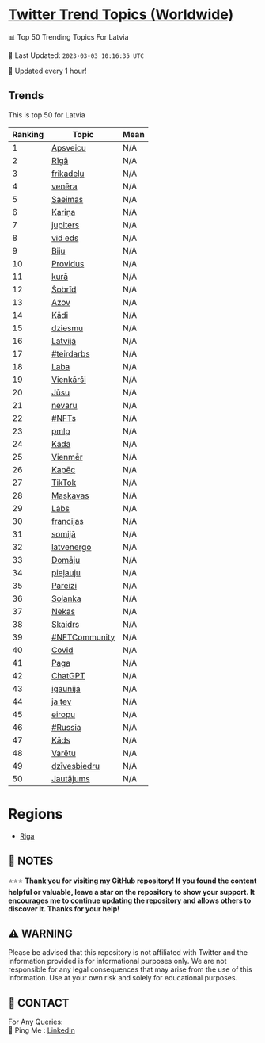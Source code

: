 [Twitter Trend Topics (Worldwide)](https://github.com/ErcinDedeoglu/Twitter-Trend-Topics)
==========


📊 Top 50 Trending Topics For Latvia

📆 Last Updated: `2023-03-03 10:16:35 UTC`

🔧 Updated every 1 hour!


## Trends

This is top 50 for Latvia

| Ranking | Topic | Mean |
| ------- | ------------ | ------------ |
| 1 | [Apsveicu](http://twitter.com/search?q=Apsveicu) | N/A |
| 2 | [Rīgā](http://twitter.com/search?q=R%c4%abg%c4%81) | N/A |
| 3 | [frikadeļu](http://twitter.com/search?q=frikade%c4%bcu) | N/A |
| 4 | [venēra](http://twitter.com/search?q=ven%c4%93ra) | N/A |
| 5 | [Saeimas](http://twitter.com/search?q=Saeimas) | N/A |
| 6 | [Kariņa](http://twitter.com/search?q=Kari%c5%86a) | N/A |
| 7 | [jupiters](http://twitter.com/search?q=jupiters) | N/A |
| 8 | [vid eds](http://twitter.com/search?q=vid+eds) | N/A |
| 9 | [Biju](http://twitter.com/search?q=Biju) | N/A |
| 10 | [Providus](http://twitter.com/search?q=Providus) | N/A |
| 11 | [kurā](http://twitter.com/search?q=kur%c4%81) | N/A |
| 12 | [Šobrīd](http://twitter.com/search?q=%c5%a0obr%c4%abd) | N/A |
| 13 | [Azov](http://twitter.com/search?q=Azov) | N/A |
| 14 | [Kādi](http://twitter.com/search?q=K%c4%81di) | N/A |
| 15 | [dziesmu](http://twitter.com/search?q=dziesmu) | N/A |
| 16 | [Latvijā](http://twitter.com/search?q=Latvij%c4%81) | N/A |
| 17 | [#teirdarbs](http://twitter.com/search?q=%23teirdarbs) | N/A |
| 18 | [Laba](http://twitter.com/search?q=Laba) | N/A |
| 19 | [Vienkārši](http://twitter.com/search?q=Vienk%c4%81r%c5%a1i) | N/A |
| 20 | [Jūsu](http://twitter.com/search?q=J%c5%absu) | N/A |
| 21 | [nevaru](http://twitter.com/search?q=nevaru) | N/A |
| 22 | [#NFTs](http://twitter.com/search?q=%23NFTs) | N/A |
| 23 | [pmlp](http://twitter.com/search?q=pmlp) | N/A |
| 24 | [Kādā](http://twitter.com/search?q=K%c4%81d%c4%81) | N/A |
| 25 | [Vienmēr](http://twitter.com/search?q=Vienm%c4%93r) | N/A |
| 26 | [Kapēc](http://twitter.com/search?q=Kap%c4%93c) | N/A |
| 27 | [TikTok](http://twitter.com/search?q=TikTok) | N/A |
| 28 | [Maskavas](http://twitter.com/search?q=Maskavas) | N/A |
| 29 | [Labs](http://twitter.com/search?q=Labs) | N/A |
| 30 | [francijas](http://twitter.com/search?q=francijas) | N/A |
| 31 | [somijā](http://twitter.com/search?q=somij%c4%81) | N/A |
| 32 | [latvenergo](http://twitter.com/search?q=latvenergo) | N/A |
| 33 | [Domāju](http://twitter.com/search?q=Dom%c4%81ju) | N/A |
| 34 | [pieļauju](http://twitter.com/search?q=pie%c4%bcauju) | N/A |
| 35 | [Pareizi](http://twitter.com/search?q=Pareizi) | N/A |
| 36 | [Soļanka](http://twitter.com/search?q=So%c4%bcanka) | N/A |
| 37 | [Nekas](http://twitter.com/search?q=Nekas) | N/A |
| 38 | [Skaidrs](http://twitter.com/search?q=Skaidrs) | N/A |
| 39 | [#NFTCommunity](http://twitter.com/search?q=%23NFTCommunity) | N/A |
| 40 | [Covid](http://twitter.com/search?q=Covid) | N/A |
| 41 | [Paga](http://twitter.com/search?q=Paga) | N/A |
| 42 | [ChatGPT](http://twitter.com/search?q=ChatGPT) | N/A |
| 43 | [igaunijā](http://twitter.com/search?q=igaunij%c4%81) | N/A |
| 44 | [ja tev](http://twitter.com/search?q=ja+tev) | N/A |
| 45 | [eiropu](http://twitter.com/search?q=eiropu) | N/A |
| 46 | [#Russia](http://twitter.com/search?q=%23Russia) | N/A |
| 47 | [Kāds](http://twitter.com/search?q=K%c4%81ds) | N/A |
| 48 | [Varētu](http://twitter.com/search?q=Var%c4%93tu) | N/A |
| 49 | [dzīvesbiedru](http://twitter.com/search?q=dz%c4%abvesbiedru) | N/A |
| 50 | [Jautājums](http://twitter.com/search?q=Jaut%c4%81jums) | N/A |



# Regions

* [Riga](</Latvia/Riga.md>)



## 📝 NOTES

⭐⭐⭐ **Thank you for visiting my GitHub repository! If you found the content helpful or valuable, leave a star on the repository to show your support. It encourages me to continue updating the repository and allows others to discover it. Thanks for your help!**


## ⚠️ WARNING

Please be advised that this repository is not affiliated with Twitter and the information provided is for informational purposes only. We are not responsible for any legal consequences that may arise from the use of this information. Use at your own risk and solely for educational purposes.


## 📨 CONTACT

 For Any Queries:  
            🏓 Ping Me : [LinkedIn](https://www.linkedin.com/in/ercindedeoglu/)
